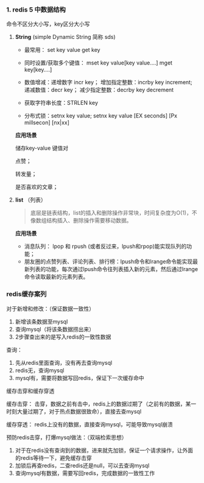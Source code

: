 ### 1.  redis 5 中数据结构

命令不区分大小写，key区分大小写

1. **String**  (simple Dynamic String 简称 sds)

   - 最常用： set key value 	get key

   - 同时设置/获取多个键值： mset key value[key value....]		mget key[key....]
   - 数值增减：递增数字 incr key； 增加指定整数：incrby key increment; 递减数值：decr key； 减少指定整数：decrby key decrement
   - 获取字符串长度：STRLEN key
   - 分布式锁：setnx key value;   setnx key value [EX seconds] [Px millsecon] [nx|xx]

   **应用场景**

   储存key-value 键值对

   点赞；

   转发量；

   是否喜欢的文章；

2. **list** （列表）

   > 底层是链表结构，list的插入和删除操作非常块，时间复杂度为O(1)，不像数组结构插入、删除操作需要移动数据。

   **应用场景**

   - 消息队列： lpop 和 rpush (或者反过来，lpush和rpop)能实现队列的功能；
   - 朋友圈的点赞列表、评论列表、排行榜：lpush命令和lrange命令能实现最新列表的功能，每次通过lpush命令往列表插入新的元素，然后通过lrange命令读取最新的元素列表。



### redis缓存案列

对于新增和修改：（保证数据一致性）

1. 新增该条数据至mysql
2. 查询mysql（将该条数据捞出来）
3. 2步骤查出来的是写入redis的一致性数据

查询：

1. 先从redis里面查询，没有再去查询mysql
2. redis无，查询mysql
3. mysql有，需要将数据写回redis，保证下一次缓存命中



缓存击穿和缓存穿透

缓存击穿： 击穿，数据之前有击中，redis上的数据过期了（之前有的数据，某一时刻大量过期了，对于热点数据很致命），直接去查mysql

缓存穿透： redis上没有的数据，直接查询mysql，可能导致mysql崩溃



预防redis击穿，打爆mysql做法：（双端检索思想）

1. 对于在redis没有查询到的数据，进来就先加锁，保证一个请求操作，让外面的redis等待一下，避免缓存击穿
2. 加锁后再查redis，二查redis还是null，可以去查询mysql
3. 查询mysql有数据，需要写回redis，完成数据的一致性工作